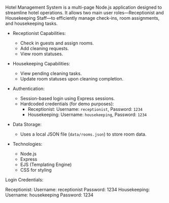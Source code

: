 Hotel Management System is a multi-page Node.js application designed to streamline hotel operations. It allows two main user roles—Receptionist and Housekeeping Staff—to efficiently manage check-ins, room assignments, and housekeeping tasks.

- Receptionist Capabilities:
  - Check in guests and assign rooms.
  - Add cleaning requests.
  - View room statuses.

- Housekeeping Capabilities:
  - View pending cleaning tasks.
  - Update room statuses upon cleaning completion.

- Authentication:
  - Session-based login using Express sessions.
  - Hardcoded credentials (for demo purposes):
    - Receptionist: Username: `receptionist`, Password: `1234`
    - Housekeeping: Username: `housekeeping`, Password: `1234`

- Data Storage:
  - Uses a local JSON file (`data/rooms.json`) to store room data.

- Technologies:
  - Node.js
  - Express
  - EJS (Templating Engine)
  - CSS for styling

Login Credentials:

Receptionist:
Username: receptionist
Password: 1234
Housekeeping:
Username: housekeeping
Password: 1234


